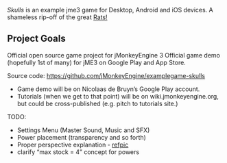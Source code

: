 *Skulls* is an example jme3 game for Desktop, Android and iOS devices. A shameless rip-off of the great [Rats!](https://www.youtube.com/watch?v=YnO406cOVmM&html5=1)

## Project Goals
Official open source game project for jMonkeyEngine 3
Official game demo (hopefully 1st of many) for jME3 on Google Play and App Store.

Source code:
https://github.com/jMonkeyEngine/examplegame-skulls

- Game demo will be on Nicolaas de Bruyn’s Google Play account.
- Tutorials (when we get to that point) will be on wiki.jmonkeyengine.org, but could be cross-published (e.g. pitch to tutorials site.)

TODO:

- Settings Menu (Master Sound, Music and SFX)
- Power placement (transparency and so forth)
- Proper perspective explanation - [refpic](http://images.g4tv.com/ImageDb3/242124_l/e3-2010-bomberman-live-battlefest-screenshot.jpg)
- clarify “max stock = 4” concept for powers
